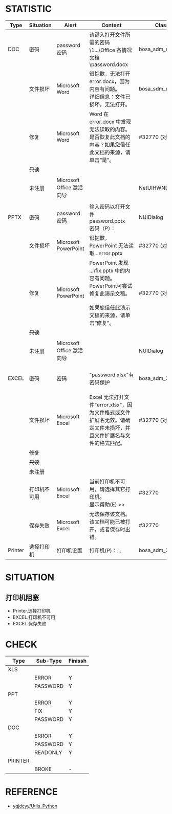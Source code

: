 

# STATISTIC

|   Type  |  Situation   |           Alert           |                                                                Content                                                                 |      Class      |          Btn           |
|---------|--------------|---------------------------|----------------------------------------------------------------------------------------------------------------------------------------|-----------------|------------------------|
| DOC     | 密码         | password<br/>密码         | 请键入打开文件所需的密码<br/>\\1...\Office 各情况文档\password.docx                                                                    | bosa_sdm_msword | TAB* 2+ ENTER<br/> ESC |
|         | 文件损坏     | Microsoft Word            | 很抱歉，无法打开 error.docx，因为内容有问题。<br/> 详细信息：文件已损坏，无法打开。                                                    | bosa_sdm_msword | ENTER<br/> ESC         |
|         | 修复         | Microsoft Word            | Word 在 error.docx 中发现无法读取的内容。是否恢复此文档的内容？如果您信任此文档的来源，请单击“是”。                                    | #32770 (对话框) | ENTER<br/> ESC         |
|         | ~~只读~~     |                           |                                                                                                                                        |                 |                        |
|         | 未注册       | Microsoft Office 激活向导 |                                                                                                                                        | NetUIHWND       | TAB* 6+ ENTER<br/> ESC |
| PPTX    | 密码         | password<br/>密码         | 输入密码以打开文件<br/>password.pptx<br/>密码（P）：                                                                                   | NUIDialog       | TAB* 2+ ENTER<br/> ESC |
|         | 文件损坏     | Microsoft PowerPoint      | 很抱歉，PowerPoint 无法读取...error.pptx                                                                                               | #32770 (对话框) | ENTER<br/> ESC         |
|         | 修复         | Microsoft PowerPoint      | PowerPoint 发现 ...\fix.pptx 中的内容有问题。<br/>PowerPoint可尝试修复此演示文稿。<br/><br/>如果您信任此演示文稿的来源，请单击“修复”。 | #32770 (对话框) | TAB+ ENTER<br/> ESC    |
|         | ~~只读~~     |                           |                                                                                                                                        |                 |                        |
|         | 未注册       | Microsoft Office 激活向导 |                                                                                                                                        | NUIDialog       | TAB* 6+ ENTER<br/> ESC |
| EXCEL   | 密码         | 密码                      | "password.xlsx"有密码保护                                                                                                              | bosa_sdm_XL9    | TAB* 2+ ENTER<br/> ESC |
|         | 文件损坏     | Microsoft Excel           | Excel 无法打开文件"error.xlsx"，因为文件格式或文件扩展名无效。请确定文件未损坏，并且文件扩展名与文件的格式匹配。                       | #32770 (对话框) | ENTER<br/> ESC         |
|         | ~~修复~~     |                           |                                                                                                                                        |                 |                        |
|         | ~~只读~~     |                           |                                                                                                                                        |                 |                        |
|         | 未注册       |                           |                                                                                                                                        |                 |                        |
|         | 打印机不可用 | Microsoft Excel           | 当前打印机不可用，请选择其它打印机。<br/> 显示帮助(E) >>                                                                               | #32770          | ESC                    |
|         | 保存失败     | Microsoft Excel           | 无法保存该文档。该文档可能已被打开，或者保存时出错。                                                                                   | #32770          | ESC                    |
| Printer | 选择打印机   | 打印机设置                | 打印机(P)：...                                                                                                                         | bosa_sdm_XL9    | ESC                    |


# SITUATION
## 打印机阻塞
- Printer.选择打印机
- EXCEL.打印机不可用
- EXCEL.保存失败

# CHECK

|   Type  | Sub-Type | Finissh |
|---------|----------|---------|
| XLS     |          |         |
|         | ERROR    | Y       |
|         | PASSWORD | Y       |
| PPT     |          |         |
|         | ERROR    | Y       |
|         | FIX      | Y       |
|         | PASSWORD | Y       |
| DOC     |          |         |
|         | ERROR    | Y       |
|         | PASSWORD | Y       |
|         | READONLY | Y       |
| PRINTER |          |         |
|         | BROKE    | -       |



# REFERENCE
- [yqjdcyy/Utils_Python](https://github.com/yqjdcyy/Utils_Python/blob/master/windows/dialog/README.md)
